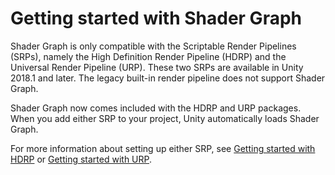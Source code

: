 # Getting started with Shader Graph

Shader Graph is only compatible with the Scriptable Render Pipelines (SRPs), namely the High Definition Render Pipeline (HDRP) and the Universal Render Pipeline (URP). These two SRPs are available in Unity 2018.1 and later. The legacy built-in render pipeline does not support Shader Graph.

Shader Graph now comes included with the HDRP and URP packages. When you add either SRP to your project, Unity automatically loads Shader Graph.

For more information about setting up either SRP, see [Getting started with HDRP](https://docs.unity3d.com/Packages/com.unity.render-pipelines.high-definition@latest/index.html?subfolder=/manual/Getting-started-with-HDRP.html) or [Getting started with URP](https://docs.unity3d.com/Packages/com.unity.render-pipelines.universal@latest/index.html?subfolder=/manual/InstallingAndConfiguringURP.html).